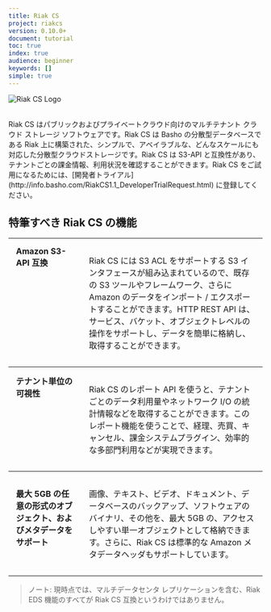 ```yaml
---
title: Riak CS
project: riakcs
version: 0.10.0+
document: tutorial
toc: true
index: true
audience: beginner
keywords: []
simple: true
---
```


![Riak CS Logo](/images/riak-cs-logo.png)

<br>
Riak CS はパブリックおよびプライベートクラウド向けのマルチテナント クラウド ストレージ ソフトウェアです。Riak CS は Basho の分散型データベースである Riak 上に構築された、シンプルで、アベイラブルな、どんなスケールにも対応した分散型クラウドストレージです。Riak CS は S3-API と互換性があり、テナントごとの課金情報、利用状況を確認することができます。Riak CS をご試用になるためには、[開発者トライアル](http://info.basho.com/RiakCS1.1_DeveloperTrialRequest.html) に登録してください。

## 特筆すべき Riak CS の機能

<table style="width: 100%; border-spacing: 0px;">
<tbody>
<tr align="left" valign="top">
<td style="padding: 15px; margin: 15px; border-width: 1px 0 1px 0; border-style: solid;"><strong>Amazon S3-API 互換</strong></td>
<td style="padding: 15px; margin: 15px; border-width: 1px 0 1px 0; border-style: solid;">
<p>Riak CS には S3 ACL をサポートする S3 インタフェースが組み込まれているので、既存の S3 ツールやフレームワーク、さらに Amazon のデータをインポート / エクスポートすることができます。HTTP REST API は、サービス、バケット、オブジェクトレベルの操作をサポートし、データを簡単に格納し、取得することができます。</p>
</td>
</tr>
<tr align="left" valign="top">
<td style="padding: 15px; margin: 15px; border-width: 0 0 1px 0; border-style: solid;"><strong>テナント単位の可視性</strong></td>
<td style="padding: 15px; margin: 15px; border-width: 0 0 1px 0; border-style: solid;">
<p>Riak CS のレポート API を使うと、テナントごとのデータ利用量やネットワーク I/O の統計情報などを取得することができます。このレポート機能を使うことで、経理、売買、キャンセル、課金システムプラグイン、効率的な多部門利用などが実現できます。</p>
</td>
</tr>
<tr align="left" valign="top">
<td style="padding: 15px; margin: 15px; border-width: 0 0 1px 0; border-style: solid;">
<p><strong>最大 5GB の任意の形式のオブジェクト、およびメタデータをサポート</strong></p>
</td>
<td style="padding: 15px; margin: 15px; border-width: 0 0 1px 0; border-style: solid;">
<p>画像、テキスト、ビデオ、ドキュメント、データベースのバックアップ、ソフトウェアのバイナリ、その他を、最大 5GB の、アクセスしやすい単一オブジェクトとして格納できます。さらに、Riak CS は標準的な Amazon メタデータヘッダもサポートしています。</p>
</td>
</tr>
</tbody>
</table>

<blockquote>
ノート: 現時点では、マルチデータセンタ レプリケーションを含む、Riak EDS 機能のすべてが Riak CS 互換というわけではありません。</blockquote>